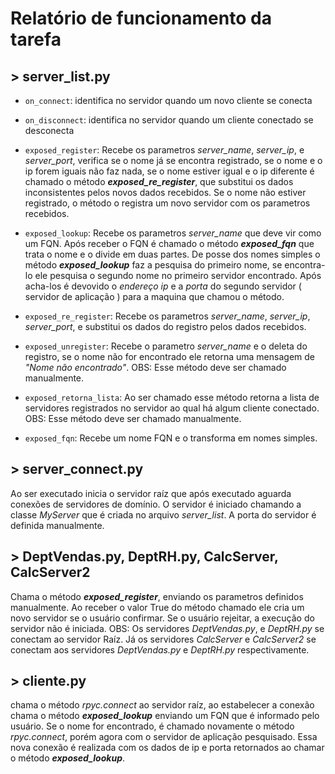 # Relatório de funcionamento da tarefa

## > server_list.py

- `on_connect`: identifica no servidor quando um novo cliente se conecta 
- `on_disconnect`: identifica no servidor quando um cliente conectado se desconecta 

- `exposed_register`: Recebe os parametros _server_name_, _server_ip_, e _server_port_, verifica se o nome já se encontra registrado, se o nome e o ip forem iguais não faz nada, se o nome estiver igual e o ip diferente é chamado o método ***exposed_re_register***, que substitui os dados inconsistentes pelos novos dados recebidos. 
Se o nome não estiver registrado, o método o registra um novo servidor com os parametros recebidos.

- `exposed_lookup`: Recebe os parametros _server_name_ que deve vir como um FQN. Após receber o FQN é chamado o método ***exposed_fqn*** que trata o nome e o divide em duas partes. De posse dos nomes simples o método ***exposed_lookup*** faz a pesquisa do primeiro nome, se encontra-lo ele pesquisa o segundo nome no primeiro servidor encontrado. Após acha-los é devovido o _endereço ip_ e a _porta_ do segundo servidor ( servidor de aplicação ) para a maquina que chamou o método.


- `exposed_re_register`: Recebe os parametros _server_name_, _server_ip_, _server_port_, e substitui os dados do registro pelos dados recebidos. 

- `exposed_unregister`: Recebe o parametro _server_name_ e o deleta do registro, se o nome não for encontrado ele retorna uma mensagem de *"Nome não encontrado"*. 
OBS: Esse método deve ser chamado manualmente. 

- `exposed_retorna_lista`: Ao ser chamado esse método retorna a lista de servidores registrados no servidor ao qual há algum cliente conectado.
OBS: Esse método deve ser chamado manualmente. 

- `exposed_fqn`: Recebe um nome FQN e o transforma em nomes simples.

## > server_connect.py

Ao ser executado inicia o servidor raíz que após executado aguarda conexões de servidores de domínio. O servidor é iniciado chamando a classe *MyServer* que é criada no arquivo *server_list*. A porta do servidor é definida manualmente.

## > DeptVendas.py, DeptRH.py, CalcServer, CalcServer2

Chama o método ***exposed_register***, enviando os parametros definidos manualmente. Ao receber o valor True do método chamado ele cria um novo servidor se o usuário confirmar.
Se o usuário rejeitar, a execução do servidor não é iniciada.
OBS: Os servidores *DeptVendas.py*, e *DeptRH.py* se conectam ao servidor Raíz. Já os servidores *CalcServer* e *CalcServer2* se conectam aos servidores *DeptVendas.py* e *DeptRH.py* respectivamente.

## > cliente.py

chama o método *rpyc.connect* ao servidor raíz, ao estabelecer a conexão chama o método ***exposed_lookup*** enviando um FQN que é informado pelo usuário. Se o nome for encontrado, é chamado novamente o método *rpyc.connect*, porém agora com o servidor de aplicação pesquisado. Essa nova conexão é realizada com os dados de ip e porta retornados ao chamar o método ***exposed_lookup***.








